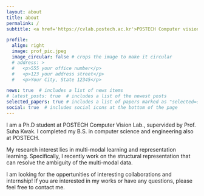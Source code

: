 ```yaml
---
layout: about
title: about
permalink: /
subtitle: <a href='https://cvlab.postech.ac.kr'>POSTECH Computer vision lab.</a> kdwon@postech.ac.kr

profile:
  align: right
  image: prof_pic.jpeg
  image_circular: false # crops the image to make it circular
  # address: >
  #   <p>555 your office number</p>
  #   <p>123 your address street</p>
  #   <p>Your City, State 12345</p>

news: true  # includes a list of news items
# latest_posts: true  # includes a list of the newest posts
selected_papers: true # includes a list of papers marked as "selected={true}"
social: true  # includes social icons at the bottom of the page
---
```


I am a Ph.D student at POSTECH Computer Vision Lab., supervided by Prof. Suha Kwak.
I completed my B.S. in computer science and engineering also at POSTECH.

My research interest lies in multi-modal learning and representation learning.
Specifically, I recently work on the structural representation that can resolve the ambiguity of the multi-modal data. 

I am looking for the oppertunities of interesting collaborations and internship! 
If you are interested in my works or have any questions, please feel free to contact me.
